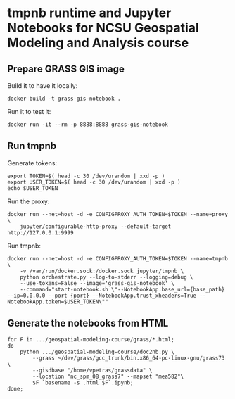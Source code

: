 # tmpnb runtime and Jupyter Notebooks for NCSU Geospatial Modeling and Analysis course

## Prepare GRASS GIS image

Build it to have it locally:

```
docker build -t grass-gis-notebook .
```

Run it to test it:

```
docker run -it --rm -p 8888:8888 grass-gis-notebook
```

## Run tmpnb

Generate tokens:

```
export TOKEN=$( head -c 30 /dev/urandom | xxd -p )
export USER_TOKEN=$( head -c 30 /dev/urandom | xxd -p )
echo $USER_TOKEN
```

Run the proxy:

```
docker run --net=host -d -e CONFIGPROXY_AUTH_TOKEN=$TOKEN --name=proxy \
    jupyter/configurable-http-proxy --default-target http://127.0.0.1:9999
```

Run tmpnb:

```
docker run --net=host -d -e CONFIGPROXY_AUTH_TOKEN=$TOKEN --name=tmpnb \
    -v /var/run/docker.sock:/docker.sock jupyter/tmpnb \
    python orchestrate.py --log-to-stderr --logging=debug \
    --use-tokens=False --image='grass-gis-notebook' \
    --command="start-notebook.sh \"--NotebookApp.base_url={base_path} --ip=0.0.0.0 --port {port} --NotebookApp.trust_xheaders=True --NotebookApp.token=$USER_TOKEN\""
```

## Generate the notebooks from HTML

```
for F in .../geospatial-modeling-course/grass/*.html;
do
    python .../geospatial-modeling-course/doc2nb.py \
        --grass ~/dev/grass/gcc_trunk/bin.x86_64-pc-linux-gnu/grass73 \
        --gisdbase "/home/vpetras/grassdata" \
        --location "nc_spm_08_grass7" --mapset "mea582"\
        $F `basename -s .html $F`.ipynb;
done;
```

